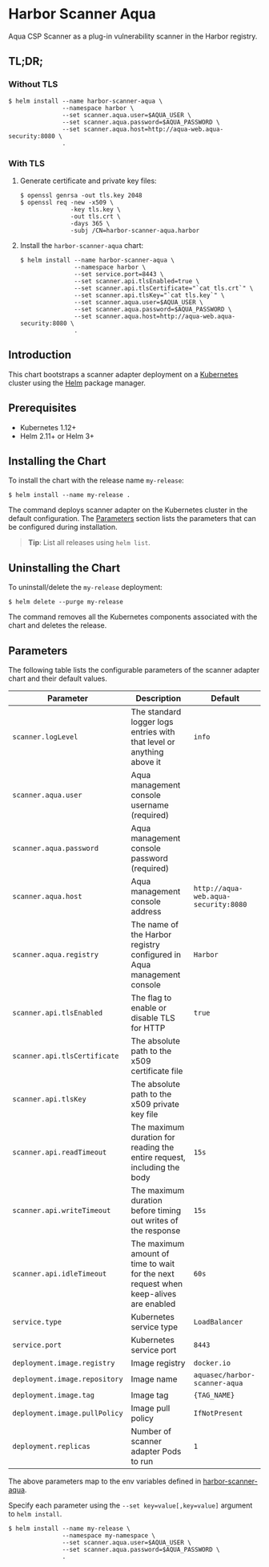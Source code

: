 # Harbor Scanner Aqua

Aqua CSP Scanner as a plug-in vulnerability scanner in the Harbor registry.

## TL;DR;

### Without TLS

```
$ helm install --name harbor-scanner-aqua \
               --namespace harbor \
               --set scanner.aqua.user=$AQUA_USER \
               --set scanner.aqua.password=$AQUA_PASSWORD \
               --set scanner.aqua.host=http://aqua-web.aqua-security:8080 \
               .
```

### With TLS

1. Generate certificate and private key files:
   ```
   $ openssl genrsa -out tls.key 2048
   $ openssl req -new -x509 \
                 -key tls.key \
                 -out tls.crt \
                 -days 365 \
                 -subj /CN=harbor-scanner-aqua.harbor
   ```
2. Install the `harbor-scanner-aqua` chart:
   ```
   $ helm install --name harbor-scanner-aqua \
                  --namespace harbor \
                  --set service.port=8443 \
                  --set scanner.api.tlsEnabled=true \
                  --set scanner.api.tlsCertificate="`cat tls.crt`" \
                  --set scanner.api.tlsKey="`cat tls.key`" \
                  --set scanner.aqua.user=$AQUA_USER \
                  --set scanner.aqua.password=$AQUA_PASSWORD \
                  --set scanner.aqua.host=http://aqua-web.aqua-security:8080 \
                  .
   ```

## Introduction

This chart bootstraps a scanner adapter deployment on a [Kubernetes](http://kubernetes.io) cluster using the
[Helm](https://helm.sh) package manager.

## Prerequisites

- Kubernetes 1.12+
- Helm 2.11+ or Helm 3+

## Installing the Chart

To install the chart with the release name `my-release`:

```
$ helm install --name my-release .
```

The command deploys scanner adapter on the Kubernetes cluster in the default configuration. The [Parameters](#parameters)
section lists the parameters that can be configured during installation.

> **Tip**: List all releases using `helm list`.

## Uninstalling the Chart

To uninstall/delete the `my-release` deployment:

```
$ helm delete --purge my-release
```

The command removes all the Kubernetes components associated with the chart and deletes the release.

## Parameters

The following table lists the configurable parameters of the scanner adapter chart and their default values.

|           Parameter           |                                Description                              |    Default     |
|-------------------------------|-------------------------------------------------------------------------|----------------|
| `scanner.logLevel`            | The standard logger logs entries with that level or anything above it   | `info`         |
| `scanner.aqua.user`           | Aqua management console username (required)                             |                |
| `scanner.aqua.password`       | Aqua management console password (required)                             |                |
| `scanner.aqua.host`           | Aqua management console address                                         | `http://aqua-web.aqua-security:8080` |
| `scanner.aqua.registry`       | The name of the Harbor registry configured in Aqua management console   | `Harbor`       |
| `scanner.api.tlsEnabled`      | The flag to enable or disable TLS for HTTP                              | `true`         |
| `scanner.api.tlsCertificate`  | The absolute path to the x509 certificate file                          |                |
| `scanner.api.tlsKey`          | The absolute path to the x509 private key file                          |                |
| `scanner.api.readTimeout`     | The maximum duration for reading the entire request, including the body | `15s`          |
| `scanner.api.writeTimeout`    | The maximum duration before timing out writes of the response           | `15s`          |
| `scanner.api.idleTimeout`     | The maximum amount of time to wait for the next request when keep-alives are enabled | `60s` |
| `service.type`                | Kubernetes service type                                                 | `LoadBalancer` |
| `service.port`                | Kubernetes service port                                                 | `8443`         |
| `deployment.image.registry`   | Image registry                                                          | `docker.io`    |
| `deployment.image.repository` | Image name                                                              | `aquasec/harbor-scanner-aqua` |
| `deployment.image.tag`        | Image tag                                                               | `{TAG_NAME}`   |
| `deployment.image.pullPolicy` | Image pull policy                                                       | `IfNotPresent` |
| `deployment.replicas`         | Number of scanner adapter Pods to run                                   | `1`            |

The above parameters map to the env variables defined in [harbor-scanner-aqua](https://github.com/aquasecurity/harbor-scanner-aqua#configuration).

Specify each parameter using the `--set key=value[,key=value]` argument to `helm install`.

```
$ helm install --name my-release \
               --namespace my-namespace \
               --set scanner.aqua.user=$AQUA_USER \
               --set scanner.aqua.password=$AQUA_PASSWORD \
               .
```
